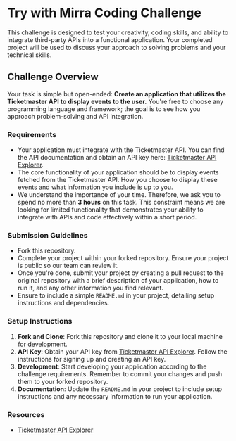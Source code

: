 # Try with Mirra Coding Challenge

This challenge is designed to test your creativity, coding skills, and ability to integrate third-party APIs into a functional application. Your completed project will be used to discuss your approach to solving problems and your technical skills.

## Challenge Overview

Your task is simple but open-ended: **Create an application that utilizes the Ticketmaster API to display events to the user.** You're free to choose any programming language and framework; the goal is to see how you approach problem-solving and API integration.

### Requirements

- Your application must integrate with the Ticketmaster API. You can find the API documentation and obtain an API key here: [Ticketmaster API Explorer](https://developer.ticketmaster.com/api-explorer/v2/).
- The core functionality of your application should be to display events fetched from the Ticketmaster API. How you choose to display these events and what information you include is up to you.
- We understand the importance of your time. Therefore, we ask you to spend no more than **3 hours** on this task. This constraint means we are looking for limited functionality that demonstrates your ability to integrate with APIs and code effectively within a short period.

### Submission Guidelines

- Fork this repository.
- Complete your project within your forked repository. Ensure your project is public so our team can review it.
- Once you're done, submit your project by creating a pull request to the original repository with a brief description of your application, how to run it, and any other information you find relevant.
- Ensure to include a simple `README.md` in your project, detailing setup instructions and dependencies.

### Setup Instructions

1. **Fork and Clone**: Fork this repository and clone it to your local machine for development.
2. **API Key**: Obtain your API key from [Ticketmaster API Explorer](https://developer.ticketmaster.com/api-explorer/v2/). Follow the instructions for signing up and creating an API key.
3. **Development**: Start developing your application according to the challenge requirements. Remember to commit your changes and push them to your forked repository.
4. **Documentation**: Update the `README.md` in your project to include setup instructions and any necessary information to run your application.

### Resources

- [Ticketmaster API Explorer](https://developer.ticketmaster.com/api-explorer/v2/)

